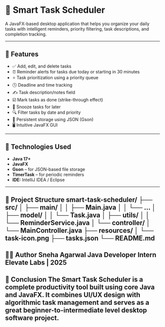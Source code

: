# 📅 Smart Task Scheduler

A JavaFX-based desktop application that helps you organize your daily tasks with intelligent reminders, priority filtering, task descriptions, and completion tracking.

---

## 📝 Features

- ✅ Add, edit, and delete tasks
- ⏰ Reminder alerts for tasks due today or starting in 30 minutes
- ⭐ Task prioritization using a priority queue
- 🕓 Deadline and time tracking
- ✍️ Task description/notes field
- ☑️ Mark tasks as done (strike-through effect)
- 🔁 Snooze tasks for later
- 🔍 Filter tasks by date and priority
- 💾 Persistent storage using JSON (Gson)
- 🖥️ Intuitive JavaFX GUI

---

## 📌 Technologies Used

- **Java 17+**
- **JavaFX**
- **Gson** – for JSON-based file storage
- **TimerTask** – for periodic reminders
- **IDE:** IntelliJ IDEA / Eclipse

---
📁 Project Structure
smart-task-scheduler/
├── src/
│   ├── main/
│   │   ├── Main.java
│   │   └── ...
│   ├── model/
│   │   └── Task.java
│   ├── utils/
│   │   └── ReminderService.java
│   └── controller/
│       └── MainController.java
├── resources/
│   └── task-icon.png
├── tasks.json
└── README.md
---
👩‍💻 Author
Sneha Agarwal
Java Developer Intern
Elevate Labs | 2025
---
🏁 Conclusion
The Smart Task Scheduler is a complete productivity tool built using core Java and JavaFX. It combines UI/UX design with algorithmic task management and serves as a great beginner-to-intermediate level desktop software project.
---

